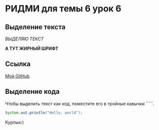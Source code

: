 # РИДМИ для темы 6 урок 6
## Выделение текста

*ВЫДЕЛЯЮ ТЕКСТ*

**А ТУТ ЖИРНЫЙ ШРИФТ**

## Ссылка

[Мой GitHub](https://github.com/yusuf33nn "Гитхаб Юсуфа")


## Выделение кода

Чтобы выделить текст как код, поместите его в тройные кавычки `````. 

```java
System.out.println("Hello, world");
```
Курлык:)